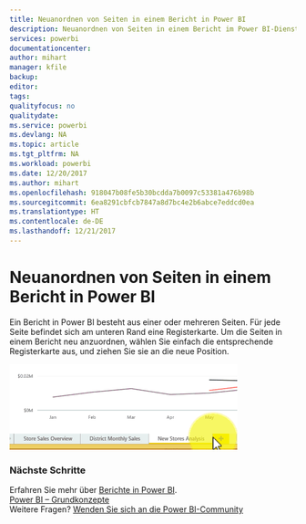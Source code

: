```yaml
---
title: Neuanordnen von Seiten in einem Bericht in Power BI
description: Neuanordnen von Seiten in einem Bericht im Power BI-Dienst und in Power BI Desktop
services: powerbi
documentationcenter: 
author: mihart
manager: kfile
backup: 
editor: 
tags: 
qualityfocus: no
qualitydate: 
ms.service: powerbi
ms.devlang: NA
ms.topic: article
ms.tgt_pltfrm: NA
ms.workload: powerbi
ms.date: 12/20/2017
ms.author: mihart
ms.openlocfilehash: 918047b08fe5b30bcdda7b0097c53381a476b98b
ms.sourcegitcommit: 6ea8291cbfcb7847a8d7bc4e2b6abce7eddcd0ea
ms.translationtype: HT
ms.contentlocale: de-DE
ms.lasthandoff: 12/21/2017
---
```

# <a name="reorder-pages-in-a-report-in-power-bi"></a>Neuanordnen von Seiten in einem Bericht in Power BI
Ein Bericht in Power BI besteht aus einer oder mehreren Seiten.  Für jede Seite befindet sich am unteren Rand eine Registerkarte.  Um die Seiten in einem Bericht neu anzuordnen, wählen Sie einfach die entsprechende Registerkarte aus, und ziehen Sie sie an die neue Position.

![](media/service-report-reorder-pages/reorder.gif)

### <a name="next-steps"></a>Nächste Schritte
Erfahren Sie mehr über [Berichte in Power BI](service-reports.md).  
[Power BI – Grundkonzepte](service-basic-concepts.md)  
Weitere Fragen? [Wenden Sie sich an die Power BI-Community](http://community.powerbi.com/)


